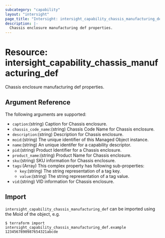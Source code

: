 ```yaml
---
subcategory: "capability"
layout: "intersight"
page_title: "Intersight: intersight_capability_chassis_manufacturing_def"
description: |-
  Chassis enclosure manufacturing def properties.
---
```


# Resource: intersight_capability_chassis_manufacturing_def
Chassis enclosure manufacturing def properties.
## Argument Reference
The following arguments are supported:
* `caption`:(string) Caption for Chassis enclosure. 
* `chassis_code_name`:(string) Chassis Code Name for Chassis enclosure. 
* `description`:(string) Description for Chassis enclosure. 
* `moid`:(string) The unique identifier of this Managed Object instance. 
* `name`:(string) An unique identifer for a capability descriptor. 
* `pid`:(string) Product Identifier for a Chassis enclosure. 
* `product_name`:(string) Product Name for Chassis enclosure. 
* `sku`:(string) SKU information for Chassis enclosure. 
* `tags`:(Array)
This complex property has following sub-properties:
  + `key`:(string) The string representation of a tag key. 
  + `value`:(string) The string representation of a tag value. 
* `vid`:(string) VID information for Chassis enclosure. 


## Import
`intersight_capability_chassis_manufacturing_def` can be imported using the Moid of the object, e.g.
```
$ terraform import intersight_capability_chassis_manufacturing_def.example 1234567890987654321abcde
``` 